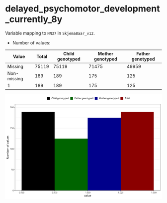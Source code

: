 # delayed_psychomotor_development_currently_8y
Variable mapping to `NN37` in `Skjema8aar_v12`.
- Number of values:

| Value | Total | Child genotyped | Mother genotyped | Father genotyped |
| ----- | ----- | --------------- | ---------------- | ---------------- |
| Missing | 75119 | 75119 | 71475 | 49959 |
| Non-missing | 189 | 189 | 175 | 125 |
| 1 | 189 | 189 | 175 | 125 |



![](delayed_psychomotor_development_currently_8y_n.png)




